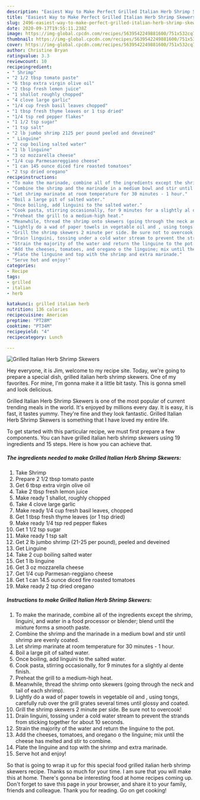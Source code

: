 ```yaml
---
description: "Easiest Way to Make Perfect Grilled Italian Herb Shrimp Skewers"
title: "Easiest Way to Make Perfect Grilled Italian Herb Shrimp Skewers"
slug: 2496-easiest-way-to-make-perfect-grilled-italian-herb-shrimp-skewers
date: 2020-09-17T19:55:11.238Z
image: https://img-global.cpcdn.com/recipes/5639542249881600/751x532cq70/grilled-italian-herb-shrimp-skewers-recipe-main-photo.jpg
thumbnail: https://img-global.cpcdn.com/recipes/5639542249881600/751x532cq70/grilled-italian-herb-shrimp-skewers-recipe-main-photo.jpg
cover: https://img-global.cpcdn.com/recipes/5639542249881600/751x532cq70/grilled-italian-herb-shrimp-skewers-recipe-main-photo.jpg
author: Christine Bryan
ratingvalue: 3.3
reviewcount: 10
recipeingredient:
- " Shrimp"
- "2 1/2 tbsp tomato paste"
- "6 tbsp extra virgin olive oil"
- "2 tbsp fresh lemon juice"
- "1 shallot roughly chopped"
- "4 clove large garlic"
- "1/4 cup fresh basil leaves chopped"
- "1 tbsp fresh thyme leaves or 1 tsp dried"
- "1/4 tsp red pepper flakes"
- "1 1/2 tsp sugar"
- "1 tsp salt"
- "2 lb jumbo shrimp 2125 per pound peeled and deveined"
- " Linguine"
- "2 cup boiling salted water"
- "1 lb linguine"
- "3 oz mozzarella cheese"
- "1/4 cup Parmesanreggiano cheese"
- "1 can 145 ounce diced fire roasted tomatoes"
- "2 tsp dried oregano"
recipeinstructions:
- "To make the marinade, combine all of the ingredients except the shrimp, linguini, and water in a food processor or blender; blend until the mixture forms a smooth paste."
- "Combine the shrimp and the marinade in a medium bowl and stir until shrimp are evenly coated."
- "Let shrimp marinate at room temperature for 30 minutes - 1 hour."
- "Boil a large pit of salted water."
- "Once boiling, add linguini to the salted water."
- "Cook pasta, stirring occasionally, for 9 minutes for a slightly al dente finish."
- "Preheat the grill to a medium-high heat."
- "Meanwhile, thread the shrimp onto skewers (going through the neck and tail of each shrimp)."
- "Lightly do a wad of paper towels in vegetable oil and , using tongs, carefully rub over the grill grates several times until glossy and coated."
- "Grill the shrimp skewers 2 minute per side. Be sure not to overcook!"
- "Drain linguini, tossing under a cold water stream to prevent the strands from sticking together for about 10 seconds."
- "Strain the majority of the water and return the linguine to the pot."
- "Add the cheeses, tomatoes, and oregano o the linguine; mix until the cheese has melted and stir to combine."
- "Plate the linguine and top with the shrimp and extra marinade."
- "Serve hot and enjoy!"
categories:
- Recipe
tags:
- grilled
- italian
- herb

katakunci: grilled italian herb 
nutrition: 136 calories
recipecuisine: American
preptime: "PT28M"
cooktime: "PT34M"
recipeyield: "4"
recipecategory: Lunch

---
```



![Grilled Italian Herb Shrimp Skewers](https://img-global.cpcdn.com/recipes/5639542249881600/751x532cq70/grilled-italian-herb-shrimp-skewers-recipe-main-photo.jpg)

Hey everyone, it is Jim, welcome to my recipe site. Today, we're going to prepare a special dish, grilled italian herb shrimp skewers. One of my favorites. For mine, I'm gonna make it a little bit tasty. This is gonna smell and look delicious.

Grilled Italian Herb Shrimp Skewers is one of the most popular of current trending meals in the world. It's enjoyed by millions every day. It is easy, it is fast, it tastes yummy. They're fine and they look fantastic. Grilled Italian Herb Shrimp Skewers is something that I have loved my entire life.




To get started with this particular recipe, we must first prepare a few components. You can have grilled italian herb shrimp skewers using 19 ingredients and 15 steps. Here is how you can achieve that.

<!--inarticleads1-->

##### The ingredients needed to make Grilled Italian Herb Shrimp Skewers:

1. Take  Shrimp
1. Prepare 2 1/2 tbsp tomato paste
1. Get 6 tbsp extra virgin olive oil
1. Take 2 tbsp fresh lemon juice
1. Make ready 1 shallot, roughly chopped
1. Take 4 clove large garlic
1. Make ready 1/4 cup fresh basil leaves, chopped
1. Get 1 tbsp fresh thyme leaves (or 1 tsp dried)
1. Make ready 1/4 tsp red pepper flakes
1. Get 1 1/2 tsp sugar
1. Make ready 1 tsp salt
1. Get 2 lb jumbo shrimp (21-25 per pound), peeled and deveined
1. Get  Linguine
1. Take 2 cup boiling salted water
1. Get 1 lb linguine
1. Get 3 oz mozzarella cheese
1. Get 1/4 cup Parmesan-reggiano cheese
1. Get 1 can 14.5 ounce diced fire roasted tomatoes
1. Make ready 2 tsp dried oregano




<!--inarticleads2-->

##### Instructions to make Grilled Italian Herb Shrimp Skewers:

1. To make the marinade, combine all of the ingredients except the shrimp, linguini, and water in a food processor or blender; blend until the mixture forms a smooth paste.
1. Combine the shrimp and the marinade in a medium bowl and stir until shrimp are evenly coated.
1. Let shrimp marinate at room temperature for 30 minutes - 1 hour.
1. Boil a large pit of salted water.
1. Once boiling, add linguini to the salted water.
1. Cook pasta, stirring occasionally, for 9 minutes for a slightly al dente finish.
1. Preheat the grill to a medium-high heat.
1. Meanwhile, thread the shrimp onto skewers (going through the neck and tail of each shrimp).
1. Lightly do a wad of paper towels in vegetable oil and , using tongs, carefully rub over the grill grates several times until glossy and coated.
1. Grill the shrimp skewers 2 minute per side. Be sure not to overcook!
1. Drain linguini, tossing under a cold water stream to prevent the strands from sticking together for about 10 seconds.
1. Strain the majority of the water and return the linguine to the pot.
1. Add the cheeses, tomatoes, and oregano o the linguine; mix until the cheese has melted and stir to combine.
1. Plate the linguine and top with the shrimp and extra marinade.
1. Serve hot and enjoy!




So that is going to wrap it up for this special food grilled italian herb shrimp skewers recipe. Thanks so much for your time. I am sure that you will make this at home. There's gonna be interesting food at home recipes coming up. Don't forget to save this page in your browser, and share it to your family, friends and colleague. Thank you for reading. Go on get cooking!
